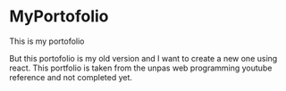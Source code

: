 # MyPortofolio
This is my portofolio
 
But this portofolio is my old version and I want to create a new one using react. This portfolio is taken from the unpas web programming youtube reference and not completed yet.
